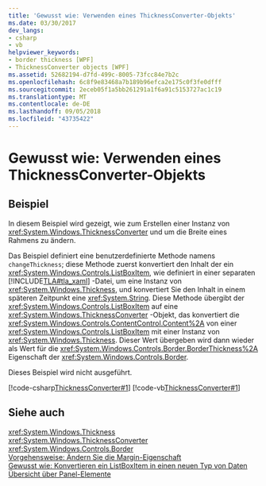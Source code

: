 ```yaml
---
title: 'Gewusst wie: Verwenden eines ThicknessConverter-Objekts'
ms.date: 03/30/2017
dev_langs:
- csharp
- vb
helpviewer_keywords:
- border thickness [WPF]
- ThicknessConverter objects [WPF]
ms.assetid: 52682194-d7fd-499c-8005-73fcc84e7b2c
ms.openlocfilehash: 6c8f9e83468a7b189b96efca2e175c0f3fe0dfff
ms.sourcegitcommit: 2eceb05f1a5bb261291a1f6a91c5153727ac1c19
ms.translationtype: MT
ms.contentlocale: de-DE
ms.lasthandoff: 09/05/2018
ms.locfileid: "43735422"
---
```

# <a name="how-to-use-a-thicknessconverter-object"></a>Gewusst wie: Verwenden eines ThicknessConverter-Objekts
## <a name="example"></a>Beispiel  
 In diesem Beispiel wird gezeigt, wie zum Erstellen einer Instanz von <xref:System.Windows.ThicknessConverter> und um die Breite eines Rahmens zu ändern.  
  
 Das Beispiel definiert eine benutzerdefinierte Methode namens `changeThickness`; diese Methode zuerst konvertiert den Inhalt der ein <xref:System.Windows.Controls.ListBoxItem>, wie definiert in einer separaten [!INCLUDE[TLA#tla_xaml](../../../../includes/tlasharptla-xaml-md.md)] -Datei, um eine Instanz von <xref:System.Windows.Thickness>, und konvertiert Sie den Inhalt in einem späteren Zeitpunkt eine <xref:System.String>. Diese Methode übergibt der <xref:System.Windows.Controls.ListBoxItem> auf eine <xref:System.Windows.ThicknessConverter> -Objekt, das konvertiert die <xref:System.Windows.Controls.ContentControl.Content%2A> von einer <xref:System.Windows.Controls.ListBoxItem> mit einer Instanz von <xref:System.Windows.Thickness>. Dieser Wert übergeben wird dann wieder als Wert für die <xref:System.Windows.Controls.Border.BorderThickness%2A> Eigenschaft der <xref:System.Windows.Controls.Border>.  
  
 Dieses Beispiel wird nicht ausgeführt.  
  
 [!code-csharp[ThicknessConverter#1](../../../../samples/snippets/csharp/VS_Snippets_Wpf/ThicknessConverter/CSharp/Window1.xaml.cs#1)]
 [!code-vb[ThicknessConverter#1](../../../../samples/snippets/visualbasic/VS_Snippets_Wpf/ThicknessConverter/VisualBasic/Window1.xaml.vb#1)]  
  
## <a name="see-also"></a>Siehe auch  
 <xref:System.Windows.Thickness>  
 <xref:System.Windows.ThicknessConverter>  
 <xref:System.Windows.Controls.Border>  
 [Vorgehensweise: Ändern Sie die Margin-Eigenschaft](https://msdn.microsoft.com/library/8a313efd-5f99-4097-b4c1-8fa49d8379a2)  
 [Gewusst wie: Konvertieren ein ListBoxItem in einen neuen Typ von Daten](https://msdn.microsoft.com/library/7a080b88-184e-4b27-bb61-d42bafba9727)  
 [Übersicht über Panel-Elemente](../../../../docs/framework/wpf/controls/panels-overview.md)
